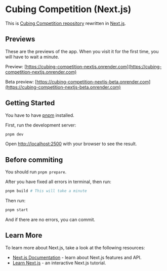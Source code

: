 # Cubing Competition (Next.js)

This is [Cubing Competition repository](https://github.com/Cro-Cube-Comp/Cubing-competition) rewritten in [Next.js](https://nextjs.org/).

## Previews

These are the previews of the app. When you visit it for the first time, you will have to wait a minute.

Preview: [https://cubing-competition-nextjs.onrender.com](https://cubing-competition-nextjs.onrender.com)

Beta preview: [https://cubing-competition-nextjs-beta.onrender.com](https://cubing-competition-nextjs-beta.onrender.com)

## Getting Started

You have to have [pnpm](https://pnpm.io/) installed.

First, run the development server:

```bash
pnpm dev
```

Open [http://localhost:2500](http://localhost:2500) with your browser to see the result.

## Before commiting

You should run `pnpm prepare`.

After you have fixed all errors in terminal, then run:

```bash
pnpm build # This will take a minute
```

Then run:

```bash
pnpm start
```

And if there are no errors, you can commit.

## Learn More

To learn more about Next.js, take a look at the following resources:

- [Next.js Documentation](https://nextjs.org/docs) - learn about Next.js features and API.
- [Learn Next.js](https://nextjs.org/learn) - an interactive Next.js tutorial.
